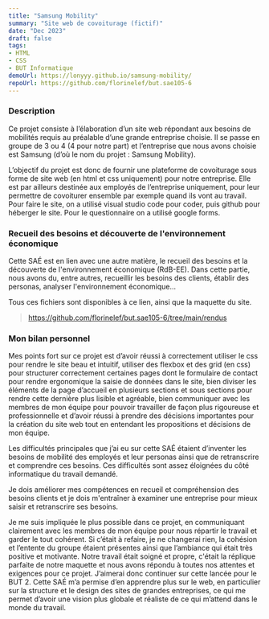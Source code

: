 ```yaml
---
title: "Samsung Mobility"
summary: "Site web de covoiturage (fictif)"
date: "Dec 2023"
draft: false
tags:
- HTML
- CSS
- BUT Informatique
demoUrl: https://lonyyy.github.io/samsung-mobility/
repoUrl: https://github.com/florinelef/but.sae105-6
---
```


### Description
Ce projet consiste à l’élaboration d’un site web répondant aux besoins de mobilités requis au préalable d’une grande entreprise choisie. Il se passe en groupe de 3 ou 4 (4 pour notre part) et l’entreprise que nous avons choisie est Samsung (d’où le nom du projet : Samsung Mobility).

L’objectif du projet est donc de fournir une plateforme de covoiturage sous forme de site web (en html et css uniquement) pour notre entreprise. Elle est par ailleurs destinée aux employés de l’entreprise uniquement, pour leur permettre de covoiturer ensemble par exemple quand ils vont au travail. Pour faire le site, on a utilisé visual studio code pour coder, puis github pour héberger le site. Pour le questionnaire on a utilisé google forms.

### Recueil des besoins et découverte de l'environnement économique
Cette SAÉ est en lien avec une autre matière, le recueil des besoins et la découverte de l'environnement économique (RdB-EE). 
Dans cette partie, nous avons du, entre autres, recueillir les besoins des clients, établir des personas, analyser l'environnement économique...

Tous ces fichiers sont disponibles à ce lien, ainsi que la maquette du site.

> https://github.com/florinelef/but.sae105-6/tree/main/rendus

### Mon bilan personnel
Mes points fort sur ce projet est d’avoir réussi à correctement utiliser le css pour rendre le site beau et intuitif, utiliser des flexbox et des grid (en css) pour structurer correctement certaines pages dont le formulaire de contact pour rendre ergonomique la saisie de données dans le site, bien diviser les éléments de la page d’accueil en plusieurs sections et sous sections pour rendre cette dernière plus lisible et agréable, bien communiquer avec les membres de mon équipe pour pouvoir travailler de façon plus rigoureuse et professionnelle et d’avoir réussi à prendre des décisions importantes pour la création du site web tout en entendant les propositions et décisions de mon équipe.

Les difficultés principales que j’ai eu sur cette SAÉ étaient d’inventer les besoins de mobilité des employés et leur personas ainsi que de retranscrire et comprendre ces besoins. Ces difficultés sont assez éloignées du côté informatique du travail demandé.

Je dois améliorer mes compétences en recueil et compréhension des besoins clients et je dois m'entraîner à examiner une entreprise pour mieux saisir et retranscrire ses besoins.

Je me suis impliquée le plus possible dans ce projet, en communiquant clairement avec les membres de mon équipe pour nous répartir le travail et garder le tout cohérent. Si c’était à refaire, je ne changerai rien, la cohésion et l’entente du groupe étaient présentes ainsi que l’ambiance qui était très positive et motivante. Notre travail était soigné et propre, c'était la réplique parfaite de notre maquette et nous avons répondu à toutes nos attentes et exigences pour ce projet. J’aimerai donc continuer sur cette lancée pour le BUT 2.
Cette SAÉ m’a permise d’en apprendre plus sur le web, en particulier sur la structure et le design des sites de grandes entreprises, ce qui me permet d’avoir une vision plus globale et réaliste de ce qui m’attend dans le monde du travail.
